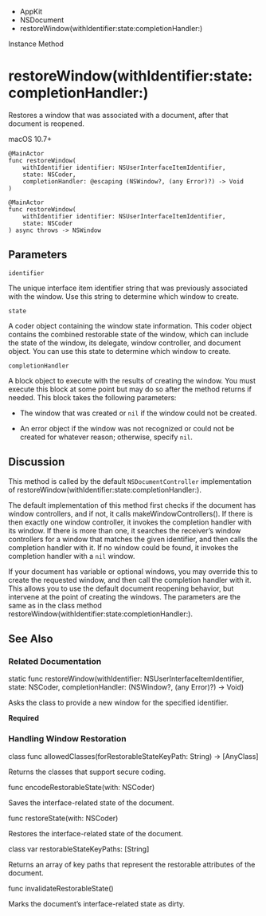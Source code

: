 

- AppKit
- NSDocument
-  restoreWindow(withIdentifier:state:completionHandler:) 

Instance Method

# restoreWindow(withIdentifier:state:completionHandler:)

Restores a window that was associated with a document, after that document is reopened.

macOS 10.7+

``` source
@MainActor
func restoreWindow(
    withIdentifier identifier: NSUserInterfaceItemIdentifier,
    state: NSCoder,
    completionHandler: @escaping (NSWindow?, (any Error)?) -> Void
)
```

``` source
@MainActor
func restoreWindow(
    withIdentifier identifier: NSUserInterfaceItemIdentifier,
    state: NSCoder
) async throws -> NSWindow
```

## Parameters 

`identifier`  

The unique interface item identifier string that was previously associated with the window. Use this string to determine which window to create.

`state`  

A coder object containing the window state information. This coder object contains the combined restorable state of the window, which can include the state of the window, its delegate, window controller, and document object. You can use this state to determine which window to create.

`completionHandler`  

A block object to execute with the results of creating the window. You must execute this block at some point but may do so after the method returns if needed. This block takes the following parameters:

- The window that was created or `nil` if the window could not be created.

- An error object if the window was not recognized or could not be created for whatever reason; otherwise, specify `nil`.

## Discussion

This method is called by the default `NSDocumentController` implementation of restoreWindow(withIdentifier:state:completionHandler:).

The default implementation of this method first checks if the document has window controllers, and if not, it calls makeWindowControllers(). If there is then exactly one window controller, it invokes the completion handler with its window. If there is more than one, it searches the receiver’s window controllers for a window that matches the given identifier, and then calls the completion handler with it. If no window could be found, it invokes the completion handler with a `nil` window.

If your document has variable or optional windows, you may override this to create the requested window, and then call the completion handler with it. This allows you to use the default document reopening behavior, but intervene at the point of creating the windows. The parameters are the same as in the class method restoreWindow(withIdentifier:state:completionHandler:).

## See Also

### Related Documentation

static func restoreWindow(withIdentifier: NSUserInterfaceItemIdentifier, state: NSCoder, completionHandler: (NSWindow?, (any Error)?) -> Void)

Asks the class to provide a new window for the specified identifier.

**Required**

### Handling Window Restoration

class func allowedClasses(forRestorableStateKeyPath: String) -> [AnyClass]

Returns the classes that support secure coding.

func encodeRestorableState(with: NSCoder)

Saves the interface-related state of the document.

func restoreState(with: NSCoder)

Restores the interface-related state of the document.

class var restorableStateKeyPaths: [String]

Returns an array of key paths that represent the restorable attributes of the document.

func invalidateRestorableState()

Marks the document’s interface-related state as dirty.

